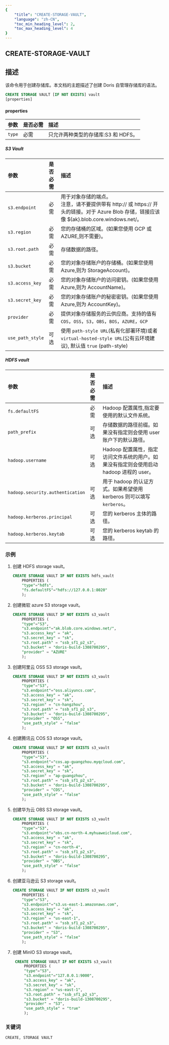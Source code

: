 ```yaml
---
{
    "title": "CREATE-STORAGE-VAULT",
    "language": "zh-CN",
    "toc_min_heading_level": 2,
    "toc_max_heading_level": 4
}
---
```


<!--
Licensed to the Apache Software Foundation (ASF) under one
or more contributor license agreements.  See the NOTICE file
distributed with this work for additional information
regarding copyright ownership.  The ASF licenses this file
to you under the Apache License, Version 2.0 (the
"License"); you may not use this file except in compliance
with the License.  You may obtain a copy of the License at

  http://www.apache.org/licenses/LICENSE-2.0

Unless required by applicable law or agreed to in writing,
software distributed under the License is distributed on an
"AS IS" BASIS, WITHOUT WARRANTIES OR CONDITIONS OF ANY
KIND, either express or implied.  See the License for the
specific language governing permissions and limitations
under the License.
-->

## CREATE-STORAGE-VAULT

## 描述

该命令用于创建存储库。本文档的主题描述了创建 Doris 自管理存储库的语法。

```sql
CREATE STORAGE VAULT [IF NOT EXISTS] vault
[properties]
```

#### properties

| 参数     | 是否必需 | 描述                     |
|:-------|:-----|:-----------------------|
| `type` | 必需   | 只允许两种类型的存储库:S3 和 HDFS。 |

##### S3 Vault

| 参数              | 是否必需 | 描述                                                                                                      |
|:----------------|:-----|:--------------------------------------------------------------------------------------------------------|
| `s3.endpoint`    | 必需   | 用于对象存储的端点。<br/>注意，请不要提供带有 http:// 或 https:// 开头的链接。对于 Azure Blob 存储，链接应该像 ${ak}.blob.core.windows.net/。 |
| `s3.region`      | 必需   | 您的存储桶的区域。(如果您使用 GCP 或 AZURE,则不需要)。 |
| `s3.root.path`   | 必需   | 存储数据的路径。 |
| `s3.bucket`      | 必需   | 您的对象存储账户的存储桶。(如果您使用 Azure,则为 StorageAccount)。 |
| `s3.access_key`  | 必需   | 您的对象存储账户的访问密钥。(如果您使用 Azure,则为 AccountName)。 |
| `s3.secret_key`  | 必需   | 您的对象存储账户的秘密密钥。(如果您使用 Azure,则为 AccountKey)。 |
| `provider`       | 必需   | 提供对象存储服务的云供应商。支持的值有`COS`，`OSS`，`S3`，`OBS`，`BOS`，`AZURE`，`GCP` |
| `use_path_style` | 可选   | 使用 `path-style URL`(私有化部署环境)或者`virtual-hosted-style URL`(公有云环境建议), 默认值 `true` (path-style)                                                                                      |

##### HDFS vault

| 参数                               | 是否必需 | 描述                                                    |
|:---------------------------------|:-----|:------------------------------------------------------|
| `fs.defaultFS`                   |必需| Hadoop 配置属性,指定要使用的默认文件系统。                             |
| `path_prefix`                    |可选| 存储数据的路径前缀。如果没有指定则会使用 user 账户下的默认路径。                   |
| `hadoop.username`                |可选| Hadoop 配置属性，指定访问文件系统的用户。如果没有指定则会使用启动 hadoop 进程的 user。 |
| `hadoop.security.authentication` |可选| 用于 hadoop 的认证方式。如果希望使用 kerberos 则可以填写`kerberos`。      |
| `hadoop.kerberos.principal`      |可选| 您的 kerberos 主体的路径。      |
| `hadoop.kerberos.keytab`         |可选|  您的 kerberos keytab 的路径。      |

### 示例

1. 创建 HDFS storage vault。
    ```sql
    CREATE STORAGE VAULT IF NOT EXISTS hdfs_vault
        PROPERTIES (
        "type"="hdfs",
        "fs.defaultFS"="hdfs://127.0.0.1:8020"
        );
    ```

2. 创建微软 azure S3 storage vault。
    ```sql
    CREATE STORAGE VAULT IF NOT EXISTS s3_vault
        PROPERTIES (
        "type"="S3",
        "s3.endpoint"="ak.blob.core.windows.net/",
        "s3.access_key" = "ak",
        "s3.secret_key" = "sk",
        "s3.root.path" = "ssb_sf1_p2_s3",
        "s3.bucket" = "doris-build-1308700295",
        "provider" = "AZURE"
        );
    ```

3. 创建阿里云 OSS S3 storage vault。
    ```sql
    CREATE STORAGE VAULT IF NOT EXISTS s3_vault
        PROPERTIES (
        "type"="S3",
        "s3.endpoint"="oss.aliyuncs.com",
        "s3.access_key" = "ak",
        "s3.secret_key" = "sk",
        "s3.region" = "cn-hangzhou",
        "s3.root.path" = "ssb_sf1_p2_s3",
        "s3.bucket" = "doris-build-1308700295",
        "provider" = "OSS",
        "use_path_style" = "false"
        );
    ```

4. 创建腾讯云 COS S3 storage vault。
    ```sql
    CREATE STORAGE VAULT IF NOT EXISTS s3_vault
        PROPERTIES (
        "type"="S3",
        "s3.endpoint"="cos.ap-guangzhou.myqcloud.com",
        "s3.access_key" = "ak",
        "s3.secret_key" = "sk",
        "s3.region" = "ap-guangzhou",
        "s3.root.path" = "ssb_sf1_p2_s3",
        "s3.bucket" = "doris-build-1308700295",
        "provider" = "COS",
        "use_path_style" = "false"
        );
    ```

5. 创建华为云 OBS S3 storage vault。
    ```sql
    CREATE STORAGE VAULT IF NOT EXISTS s3_vault
        PROPERTIES (
        "type"="S3",
        "s3.endpoint"="obs.cn-north-4.myhuaweicloud.com",
        "s3.access_key" = "ak",
        "s3.secret_key" = "sk",
        "s3.region" = "cn-north-4",
        "s3.root.path" = "ssb_sf1_p2_s3",
        "s3.bucket" = "doris-build-1308700295",
        "provider" = "OBS",
        "use_path_style" = "false"
        );
    ```

6. 创建亚马逊云 S3 storage vault。
    ```sql
    CREATE STORAGE VAULT IF NOT EXISTS s3_vault
        PROPERTIES (
        "type"="S3",
        "s3.endpoint"="s3.us-east-1.amazonaws.com",
        "s3.access_key" = "ak",
        "s3.secret_key" = "sk",
        "s3.region" = "us-east-1",
        "s3.root.path" = "ssb_sf1_p2_s3",
        "s3.bucket" = "doris-build-1308700295",
        "provider" = "S3",
        "use_path_style" = "false"
        );
    ```
7. 创建 MinIO S3 storage vault。
   ```sql
    CREATE STORAGE VAULT IF NOT EXISTS s3_vault
        PROPERTIES (
        "type"="S3",
        "s3.endpoint"="127.0.0.1:9000",
        "s3.access_key" = "ak",
        "s3.secret_key" = "sk",
        "s3.region" = "us-east-1",
        "s3.root.path" = "ssb_sf1_p2_s3",
        "s3.bucket" = "doris-build-1308700295",
        "provider" = "S3",
        "use_path_style" = "true"
        );
   ```

### 关键词

    CREATE, STORAGE VAULT
